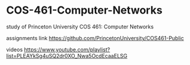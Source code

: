 # COS-461-Computer-Networks

study of Princeton University COS 461: Computer Networks

assignments link https://github.com/PrincetonUniversity/COS461-Public

videos https://www.youtube.com/playlist?list=PLEAYkSg4uSQ2dr0XO_Nwa5OcdEcaaELSG
